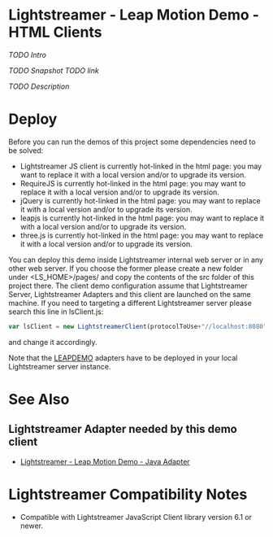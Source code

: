# Lightstreamer - Leap Motion Demo - HTML Clients #

<!-- START DESCRIPTION lightstreamer-example-leapmotion-client-javascript -->

_TODO Intro_

_TODO Snapshot_ _TODO link_

_TODO Description_

<!-- END DESCRIPTION lightstreamer-example-leapmotion-client-javascript -->

# Deploy #

Before you can run the demos of this project some dependencies need to be solved:

-  Lightstreamer JS client is currently hot-linked in the html page: you may want to replace it with a local version and/or to upgrade its version.
-  RequireJS is currently hot-linked in the html page: you may want to replace it with a local version and/or to upgrade its version.
-  jQuery is currently hot-linked in the html page: you may want to replace it with a local version and/or to upgrade its version.
-  leapjs is currently hot-linked in the html page: you may want to replace it with a local version and/or to upgrade its version.
-  three.js is currently hot-linked in the html page: you may want to replace it with a local version and/or to upgrade its version.

You can deploy this demo inside Lightstreamer internal web server or in any other web server.
If you choose the former please create a new folder under <LS_HOME>/pages/ and copy the contents of the src folder of this project there.
The client demo configuration assume that Lightstreamer Server, Lightstreamer Adapters and this client are launched on the same machine.
If you need to targeting a different Lightstreamer server please search this line in lsClient.js:
```js
var lsClient = new LightstreamerClient(protocolToUse+"//localhost:8080",Constants.ADAPTER);
```
and change it accordingly.

Note that the [LEAPDEMO](https://github.com/Weswit/Lightstreamer-example-LeapMotion-adapter-java) adapters have to be deployed in your local Lightstreamer server instance.

# See Also #

## Lightstreamer Adapter needed by this demo client ##
<!-- START RELATED_ENTRIES -->

* [Lightstreamer - Leap Motion Demo - Java Adapter](https://github.com/Weswit/Lightstreamer-example-LeapMotion-adapter-java)

<!-- END RELATED_ENTRIES -->

# Lightstreamer Compatibility Notes #

* Compatible with Lightstreamer JavaScript Client library version 6.1 or newer.
